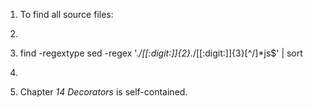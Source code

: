 1. To find all source files:
2. ```sh
3. find -regextype sed -regex '.*/[[:digit:]]\{2\}.*/[[:digit:]]\{3\}[^/]*js$' | sort
4. ```
5. Chapter _14 Decorators_ is self-contained.
